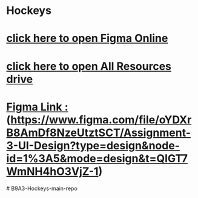# Hockeys

# [ click here to open Figma Online](https://www.figma.com/file/oYDXrB8AmDf8NzeUtztSCT/Assignment-3-UI-Design?type=design&node-id=1%3A5&mode=design&t=QlGT7WmNH4hO3VjZ-1)

# [ click here to open All Resources drive ](https://drive.google.com/drive/folders/1FMYXxf1k5-Fd8dNM_0BvQIZE_cPHEtDP)

# [ Figma Link :](https://www.figma.com/file/oYDXrB8AmDf8NzeUtztSCT/Assignment-3-UI-Design?type=design&node-id=1%3A5&mode=design&t=QlGT7WmNH4hO3VjZ-1)(https://www.figma.com/file/oYDXrB8AmDf8NzeUtztSCT/Assignment-3-UI-Design?type=design&node-id=1%3A5&mode=design&t=QlGT7WmNH4hO3VjZ-1)
#   B 9 A 3 - H o c k e y s - m a i n - r e p o  
 